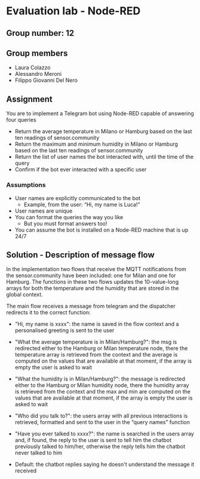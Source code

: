 # Evaluation lab - Node-RED

## Group number: 12

## Group members

- Laura Colazzo 
- Alessandro Meroni
- Filippo Giovanni Del Nero

## Assignment
You are to implement a Telegram bot using Node-RED capable of answering four queries
- Return the average temperature in Milano or Hamburg based on the last ten readings of sensor.community
- Return the maximum and minimum humidity in Milano or Hamburg based on the last ten readings of sensor.community
- Return the list of user names the bot interacted with, until the time of the query
- Confirm if the bot ever interacted with a specific user

### Assumptions
- User names are explicitly communicated to the bot 
	- Example, from the user: “Hi, my name is Luca!”
- User names are unique
- You can format the queries the way you like
	- But you must format answers too!
- You can assume the bot is installed on a Node-RED machine that is up 24/7

## Solution - Description of message flow
In the implementation two flows that receive the MQTT notifications from the sensor.community have been included: one for Milan and one for Hamburg. The functions in these two flows updates the 10-value-long arrays for both the temperature and the humidity that are stored in the global context.

The main flow receives a message from telegram and the dispatcher redirects it to the correct function:
- "Hi, my name is xxxx": the name is saved in the flow context and a personalised greeting is sent to the user
  
- "What the average temperature is in Milan/Hamburg?": the msg is redirected either to the Hamburg or Milan temperature node, there the temperature array is retrieved from the context and the average is computed on the values that are available at that moment, if the array is empty the user is asked to wait
  
- "What the humidity is in Milan/Hamburg?": the message is redirected either to the Hamburg or Milan humidity node, there the humidity array is retrieved from the context and the max and min are computed on the values that are available at that moment, if the array is empty the user is asked to wait
  
- "Who did you talk to?": the users array with all previous interactions is retrieved, formatted and sent to the user in the “query names” function
  
- "Have you ever talked to xxxx?": the name is searched in the users array and, if found, the reply to the user is sent to tell him the chatbot previously talked to him/her, otherwise the reply tells him the chatbot never talked to him
  
- Default: the chatbot replies saying he doesn't understand the message it received


